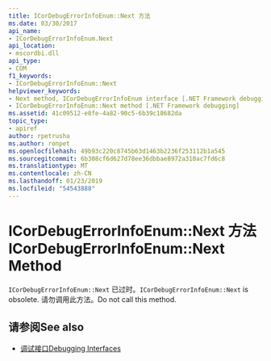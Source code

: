 ```yaml
---
title: ICorDebugErrorInfoEnum::Next 方法
ms.date: 03/30/2017
api_name:
- ICorDebugErrorInfoEnum.Next
api_location:
- mscordbi.dll
api_type:
- COM
f1_keywords:
- ICorDebugErrorInfoEnum::Next
helpviewer_keywords:
- Next method, ICorDebugErrorInfoEnum interface [.NET Framework debugging]
- ICorDebugErrorInfoEnum::Next method [.NET Framework debugging]
ms.assetid: 41c09512-e8fe-4a82-90c5-6b39c18682da
topic_type:
- apiref
author: rpetrusha
ms.author: ronpet
ms.openlocfilehash: 49b93c220c8745b63d1463b2236f253112b1a545
ms.sourcegitcommit: 6b308cf6d627d78ee36dbbae8972a310ac7fd6c8
ms.translationtype: MT
ms.contentlocale: zh-CN
ms.lasthandoff: 01/23/2019
ms.locfileid: "54543888"
---
```

# <a name="icordebugerrorinfoenumnext-method"></a><span data-ttu-id="64f06-102">ICorDebugErrorInfoEnum::Next 方法</span><span class="sxs-lookup"><span data-stu-id="64f06-102">ICorDebugErrorInfoEnum::Next Method</span></span>
<span data-ttu-id="64f06-103">`ICorDebugErrorInfoEnum::Next` 已过时。</span><span class="sxs-lookup"><span data-stu-id="64f06-103">`ICorDebugErrorInfoEnum::Next` is obsolete.</span></span> <span data-ttu-id="64f06-104">请勿调用此方法。</span><span class="sxs-lookup"><span data-stu-id="64f06-104">Do not call this method.</span></span>  
  
## <a name="see-also"></a><span data-ttu-id="64f06-105">请参阅</span><span class="sxs-lookup"><span data-stu-id="64f06-105">See also</span></span>
- [<span data-ttu-id="64f06-106">调试接口</span><span class="sxs-lookup"><span data-stu-id="64f06-106">Debugging Interfaces</span></span>](../../../../docs/framework/unmanaged-api/debugging/debugging-interfaces.md)
